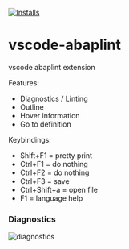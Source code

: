 [![Installs](https://vsmarketplacebadge.apphb.com/installs/larshp.vscode-abaplint.svg)](https://marketplace.visualstudio.com/items?itemName=larshp.vscode-abaplint)

# vscode-abaplint
vscode abaplint extension

Features:
* Diagnostics / Linting
* Outline
* Hover information
* Go to definition

Keybindings:
* Shift+F1 = pretty print
* Ctrl+F1 = do nothing
* Ctrl+F2 = do nothing
* Ctrl+F3 = save
* Ctrl+Shift+a = open file
* F1 = language help

### Diagnostics
![diagnostics](https://raw.githubusercontent.com/abaplint/vscode-abaplint/master/img/screenshot_20190907.png)
